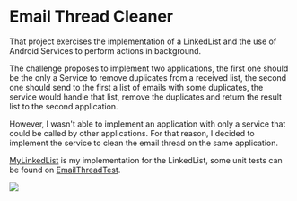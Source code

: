 # Email Thread Cleaner

That project exercises the implementation of a LinkedList and the use of Android Services to perform actions in background.

The challenge proposes to implement two applications, the first one should be the only a Service to remove duplicates from a received list, the second one should send to the first a list of emails with some duplicates, the service would handle that list, remove the duplicates and return the result list to the second application.

However, I wasn't able to implement an application with only a service that could be called by other applications. For that reason, I decided to implement the service to clean the email thread on the same application.

[MyLinkedList](app/src/main/java/com/silvanoalbuquerque/emailcleaner/model/mylinkedlist/MyLinkedList.java) is my implementation for the LinkedList, some unit tests can be found on [EmailThreadTest](app/src/test/java/com/silvanoalbuquerque/emailcleaner/EmailThreadTest.java).

![](application.gif)
